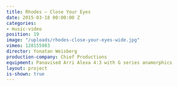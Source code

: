 ```yaml
---
title: Rhodes — Close Your Eyes
date: 2015-03-18 00:00:00 Z
categories:
- music-video
position: 19
image: "/uploads/rhodes-close-your-eyes-wide.jpg"
vimeo: 128155983
director: Yonatan Weisberg
production-company: Chief Productions
equipment: Panavised Arri Alexa 4:3 with G series anamorphics
layout: project
is-shown: true
---
```


